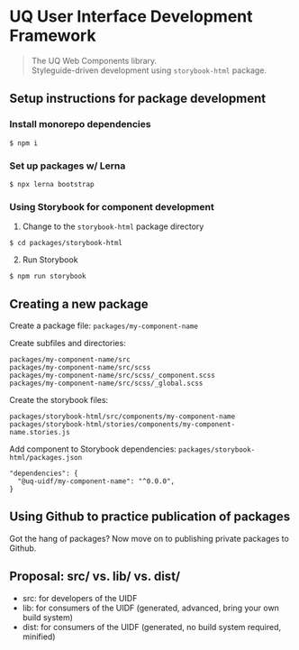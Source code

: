 # UQ User Interface Development Framework

> The UQ Web Components library.  
> Styleguide-driven development using `storybook-html` package.

## Setup instructions for package development

### Install monorepo dependencies

`$ npm i`

### Set up packages w/ Lerna

`$ npx lerna bootstrap`

### Using Storybook for component development

1. Change to the `storybook-html` package directory
```shell
$ cd packages/storybook-html
```
2. Run Storybook
```shell
$ npm run storybook
```

## Creating a new package

Create a package file:
`packages/my-component-name`

Create subfiles and directories:
```
packages/my-component-name/src
packages/my-component-name/src/scss
packages/my-component-name/src/scss/_component.scss
packages/my-component-name/src/scss/_global.scss
```
Create the storybook files:
```
packages/storybook-html/src/components/my-component-name
packages/storybook-html/stories/components/my-component-name.stories.js
```

Add component to Storybook dependencies:
 `packages/storybook-html/packages.json`
```
"dependencies": {
  "@uq-uidf/my-component-name": "^0.0.0",
}
```

## Using Github to practice publication of packages

Got the hang of packages? Now move on to publishing private packages to Github.

## Proposal: src/ vs. lib/ vs. dist/

- src: for developers of the UIDF
- lib: for consumers of the UIDF (generated, advanced, bring your own build system)
- dist: for consumers of the UIDF (generated, no build system required, minified)
